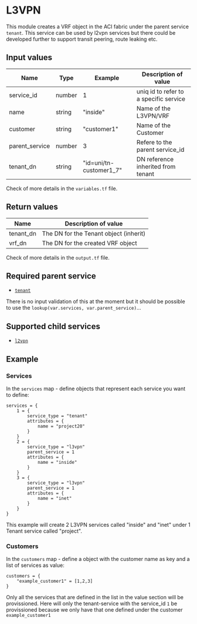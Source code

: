 # L3VPN

This module creates a VRF object in the ACI fabric under the parent service `tenant`. This service can be used by l2vpn services but there could be developed further to support transit peering, route leaking etc.

## Input values

| Name                 | Type   | Example                 | Description of value                   |
|----------------------|--------|-------------------------|----------------------------------------|
| service_id           | number | 1                       | uniq id to refer to a specific service |
| name                 | string | "inside"                | Name of the L3VPN/VRF                  |
| customer             | string | "customer1"             | Name of the Customer                   |
| parent_service       | number | 3                       | Refere to the parent service_id        |
| tenant_dn            | string | "id=uni/tn-customer1_7" | DN reference inherited from tenant     |

Check of more details in the `variables.tf` file.

## Return values

| Name      | Description of value                  |
|-----------|---------------------------------------|
| tenant_dn | The DN for the Tenant object (inherit)|
| vrf_dn    | The DN for the created VRF object     |

Check of more details in the `output.tf` file.

## Required parent service

- [`tenant`](../tenant/)

There is no input validation of this at the moment but it should be possible to use the `lookup(var.services, var.parent_service)`...

## Supported child services

- [`l2vpn`](../l2vpn/)

## Example

### Services

In the `services` map - define objects that represent each service you want to define:

```hcl
services = {
    1 = {
        service_type = "tenant"
        attributes = {
            name = "project20"
        }
    }
    2 = {
        service_type = "l3vpn"
        parent_service = 1
        attributes = {
            name = "inside"
        }
    }
    3 = {
        service_type = "l3vpn"
        parent_service = 1
        attributes = {
            name = "inet"
        }
    }
}
```

This example will create 2 L3VPN services called "inside" and "inet" under 1 Tenant service called "project".

### Customers

In the `customers` map - define a object with the customer name as key and a list of services as value:

```hcl
customers = {
    "example_customer1" = [1,2,3]
}
```

Only all the services that are defined in the list in the value section will be provissioned. Here will only the tenant-service with the service_id `1` be provissioned because we only have that one defined under the customer `example_customer1`
